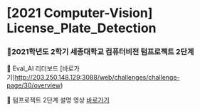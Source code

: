 # [2021 Computer-Vision] License_Plate_Detection

### 📌2021학년도 2학기 세종대학교 컴퓨터비전 텀프로젝트 2단계

📍 Eval_AI 리더보드 [바로가기]http://203.250.148.129:3088/web/challenges/challenge-page/30/overview)

📍 텀프로젝트 2단계 설명 영상 [바로가기](https://youtu.be/fGE3R_g5mgU)


